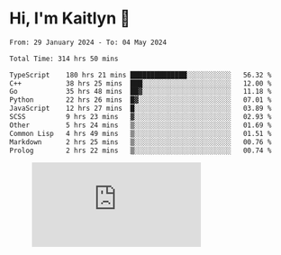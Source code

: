 # Hi, I'm Kaitlyn 👋
<!--START_SECTION:waka-->

```txt
From: 29 January 2024 - To: 04 May 2024

Total Time: 314 hrs 50 mins

TypeScript    180 hrs 21 mins ██████████████░░░░░░░░░░░   56.32 %
C++           38 hrs 25 mins  ███░░░░░░░░░░░░░░░░░░░░░░   12.00 %
Go            35 hrs 48 mins  ██▓░░░░░░░░░░░░░░░░░░░░░░   11.18 %
Python        22 hrs 26 mins  █▓░░░░░░░░░░░░░░░░░░░░░░░   07.01 %
JavaScript    12 hrs 27 mins  █░░░░░░░░░░░░░░░░░░░░░░░░   03.89 %
SCSS          9 hrs 23 mins   ▓░░░░░░░░░░░░░░░░░░░░░░░░   02.93 %
Other         5 hrs 24 mins   ▒░░░░░░░░░░░░░░░░░░░░░░░░   01.69 %
Common Lisp   4 hrs 49 mins   ▒░░░░░░░░░░░░░░░░░░░░░░░░   01.51 %
Markdown      2 hrs 25 mins   ▒░░░░░░░░░░░░░░░░░░░░░░░░   00.76 %
Prolog        2 hrs 22 mins   ▒░░░░░░░░░░░░░░░░░░░░░░░░   00.74 %
```

<!--END_SECTION:waka-->

<figure><embed src="https://wakatime.com/share/@018d58bc-3d22-46c9-b2d7-4ed36fb8172d/243b5d9b-77cd-4133-89ff-dcc8f225fa18.svg"></embed></figure>
